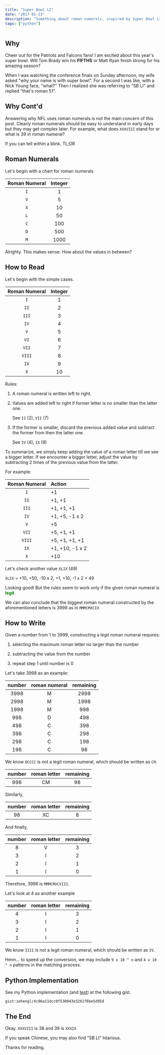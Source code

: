 ```yaml
---
title: "Super Bowl LI"
date: "2017-01-23"
description: "Something about roman numerals, inspired by Super Bowl LI."
tags: ["python"]
---
```


## Why

Cheer out for the Patriots and Falcons fans! I am excited about this year's super bowl. Will Tom Brady win his **FIFTHS** or Matt Ryan finish strong for his amazing season?

When I was watching the conference finals on Sunday afternoon, my wife asked "why your name is with super bowl". For a second I was like, with a Nick Young face, "what?" Then I realized she was referring to "SB LI" and replied "that's roman 51".

## Why Cont'd

Answering why NFL uses roman numerals is not the main concern of this post. Clearly roman numerals should be easy to understand in early days but they may get complex later. For example, what does `XXXVIII` stand for or what is 39 in roman numeral?

If you can tell within a blink. TL;DR

## Roman Numerals

Let's begin with a chart for roman numerals

| Roman Numeral | Integer |
| :-----------: | :-----: |
|      `I`      |    1    |
|      `V`      |    5    |
|      `X`      |   10    |
|      `L`      |   50    |
|      `C`      |   100   |
|      `D`      |   500   |
|      `M`      |  1000   |

Alrighty. This makes sense. How about the values in between?

## How to Read

Let's begin with the simple cases.

| Roman Numeral | Integer |
| :-----------: | :-----: |
|      `I`      |    1    |
|     `II`      |    2    |
|     `III`     |    3    |
|     `IV`      |    4    |
|      `V`      |    5    |
|     `VI`      |    6    |
|     `VII`     |    7    |
|    `VIII`     |    8    |
|     `IX`      |    9    |
|      `X`      |   10    |

Rules:

1. A roman numeral is written left to right.

2. Values are added left to right if former letter is no smaller than the latter one.

   See `II` (2), `VII` (7)

3. If the former is smaller, discard the previous added value and subtract the former from then the latter one.

   See `IV` (4), `IX` (9)

To summarize, we simply keep adding the value of a roman letter till we see a bigger letter. If we encounter a bigger letter, adjust the value by subtracting 2 times of the previous value from the latter.

For example:

| Roman Numeral | Action          |
| :-----------: | :-------------- |
|      `I`      | +1              |
|     `II`      | +1, +1          |
|     `III`     | +1, +1, +1      |
|     `IV`      | +1, +5, -1 x 2  |
|      `V`      | +5              |
|     `VII`     | +5, +1, +1      |
|    `VIII`     | +5, +1, +1, +1  |
|     `IX`      | +1, +10, -1 x 2 |
|      `X`      | +10             |

Let's check another value `XLIX` (49)

`XLIX` = +10, +50, -10 x 2, +1, +10, -1 x 2 = 49

Looking good! But the rules seem to work only if the given roman numeral is <strong style="color:green;">legit</strong>.

We can also conclude that the biggest roman numeral constructed by the aforementioned letters is 3999 as in `MMMCMXCIX`

## How to Write

Given a number from 1 to 3999, constructing a legit roman numeral requires:

1. selecting the maximum roman letter no larger than the number

2. subtracting the value from the number

3. repeat step 1 until number is 0

Let's take 3998 as an example:

| number | roman numeral | remaining |
| :----: | :-----------: | :-------: |
|  3998  |       M       |   2998    |
|  2998  |       M       |   1998    |
|  1998  |       M       |    998    |
|  998   |       D       |    498    |
|  498   |       C       |    398    |
|  398   |       C       |    298    |
|  298   |       C       |    198    |
|  198   |       C       |    98     |

We know `DCCCC` is not a legit roman numeral, which should be written as `CM`.

| number | roman letter | remaining |
| :----: | :----------: | :-------: |
|  998   |      CM      |    98     |

Similarly,

| number | roman letter | remaining |
| :----: | :----------: | :-------: |
|   98   |      XC      |     8     |

And finally,

| number | roman letter | remaining |
| :----: | :----------: | :-------: |
|   8    |      V       |     3     |
|   3    |      I       |     2     |
|   2    |      I       |     1     |
|   1    |      I       |     0     |

Therefore, 3998 is `MMMCMXCVIII`.

Let's look at 4 as another example

| number | roman letter | remaining |
| :----: | :----------: | :-------: |
|   4    |      I       |     3     |
|   3    |      I       |     2     |
|   2    |      I       |     1     |
|   1    |      I       |     0     |

We know `IIII` is not a legit roman numeral, which should be written as `IV`.

Hmm... to speed up the conversion, we may include `9 x 10 ^ n` and `4 x 10 ^ n` patterns in the matching process.

## Python Implementation

See my Python implementation (and [test](https://oeis.org/A006968/a006968.txt)) at the following gist.

`gist:zehengl/4c86a11dcc0f530043e3261f6be5d95d`

## The End

Okay. `XXXVIII` is 38 and 39 is `XXXIX`

If you speak Chinese, you may also find "SB LI" hilarious.

Thanks for reading.
